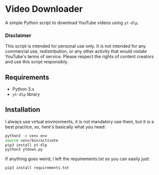 # Video Downloader

A simple Python script to download YouTube videos using `yt-dlp`.

### Disclaimer

This script is intended for personal use only. It is not intended for any commercial use, redistribution, or any other activity that would violate YouTube's terms of service. Please respect the rights of content creators and use this script responsibly.

## Requirements

- Python 3.x
- `yt-dlp` library

## Installation

I always use virtual environments, it is not mandatory use them, but it is a best practice, so, here's basically what you need:

```sh
python3 -m venv env
source venv/bin/activate
pip3 install yt-dlp
python3 ytdown.py
```

If anything goes weird, I left the requirements.txt so you can easily just:

```sh
pip3 install requirements.txt
```
